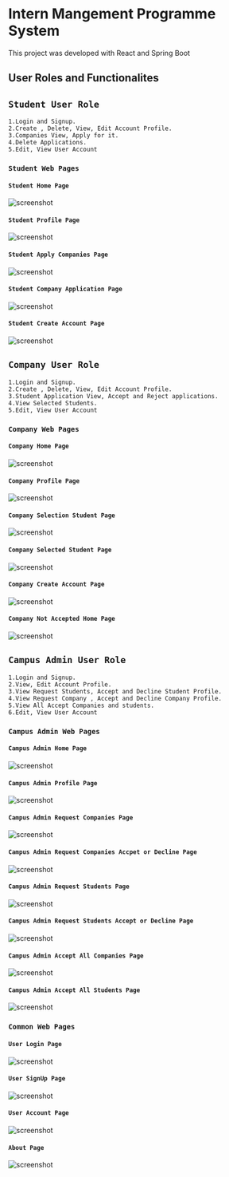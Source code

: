 # Intern Mangement Programme System

This project was developed with React and Spring Boot

## User Roles and Functionalites

## `Student User Role`

    1.Login and Signup.
    2.Create , Delete, View, Edit Account Profile.
    3.Companies View, Apply for it.
    4.Delete Applications.
    5.Edit, View User Account

### `Student Web Pages`

#### `Student Home Page`

![screenshot](https://github.com/WTGihan/intern-manage/blob/master/img/student/StudentHome.JPG)

#### `Student Profile Page`

![screenshot](https://github.com/WTGihan/intern-manage/blob/master/img/student/StudentProfile.JPG)

#### `Student Apply Companies Page`

![screenshot](https://github.com/WTGihan/intern-manage/blob/master/img/student/Student%20ApplyCompanies.JPG)

#### `Student Company Application Page`

![screenshot](https://github.com/WTGihan/intern-manage/blob/master/img/student/StudentCompanyApplication.JPG)

#### `Student Create Account Page`

![screenshot](https://github.com/WTGihan/intern-manage/blob/master/img/common/CreateStudent.JPG)

## `Company User Role`

    1.Login and Signup.
    2.Create , Delete, View, Edit Account Profile.
    3.Student Application View, Accept and Reject applications.
    4.View Selected Students.
    5.Edit, View User Account

### `Company Web Pages`

#### `Company Home Page`

![screenshot](https://github.com/WTGihan/intern-manage/blob/master/img/company/CompanyHome.JPG)

#### `Company Profile Page`

![screenshot](https://github.com/WTGihan/intern-manage/blob/master/img/company/CompanyProfile.JPG)

#### `Company Selection Student Page`

![screenshot](https://github.com/WTGihan/intern-manage/blob/master/img/company/SelectStudent.JPG)

#### `Company Selected Student Page`

![screenshot](https://github.com/WTGihan/intern-manage/blob/master/img/company/SelectedStudents.JPG)

#### `Company Create Account Page`

![screenshot](https://github.com/WTGihan/intern-manage/blob/master/img/common/CompanyCreate.JPG)

#### `Company Not Accepted Home Page`

![screenshot](https://github.com/WTGihan/intern-manage/blob/master/img/company/NotAccpetedCompanyPage.JPG)

## `Campus Admin User Role`

    1.Login and Signup.
    2.View, Edit Account Profile.
    3.View Request Students, Accept and Decline Student Profile.
    4.View Request Company , Accept and Decline Company Profile.
    5.View All Accept Companies and students.
    6.Edit, View User Account

### `Campus Admin Web Pages`

#### `Campus Admin Home Page`

![screenshot](https://github.com/WTGihan/intern-manage/blob/master/img/admin/AdminHome.JPG)

#### `Campus Admin Profile Page`

![screenshot](https://github.com/WTGihan/intern-manage/blob/master/img/admin/AdminProfile.JPG)

#### `Campus Admin Request Companies Page`

![screenshot](https://github.com/WTGihan/intern-manage/blob/master/img/admin/RequestCompanies.JPG)

#### `Campus Admin Request Companies Accpet or Decline Page`

![screenshot](https://github.com/WTGihan/intern-manage/blob/master/img/admin/RequestCompaniesAcceptDecline.JPG)

#### `Campus Admin Request Students Page`

![screenshot](https://github.com/WTGihan/intern-manage/blob/master/img/admin/RequestStudents.JPG)

#### `Campus Admin Request Students Accept or Decline Page`

![screenshot](https://github.com/WTGihan/intern-manage/blob/master/img/admin/RequestStudentsAcceptDecline.JPG)

#### `Campus Admin Accept All Companies Page`

![screenshot](https://github.com/WTGihan/intern-manage/blob/master/img/admin/AcceptAllCompanies.JPG)

#### `Campus Admin Accept All Students Page`

![screenshot](https://github.com/WTGihan/intern-manage/blob/master/img/admin/AcceptAllStudents.JPG)

### `Common Web Pages`

#### `User Login Page`

![screenshot](https://github.com/WTGihan/intern-manage/blob/master/img/common/Login.JPG)

#### `User SignUp Page`

![screenshot](https://github.com/WTGihan/intern-manage/blob/master/img/common/SignUp.JPG)

#### `User Account Page`

![screenshot](https://github.com/WTGihan/intern-manage/blob/master/img/common/UserAccount.JPG)

#### `About Page`

![screenshot](https://github.com/WTGihan/intern-manage/blob/master/img/common/About.JPG)
